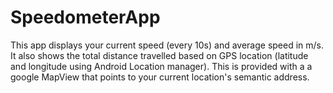 # SpeedometerApp
This app displays your current speed (every 10s) and average speed in m/s. 
It also shows the total distance travelled based on GPS location (latitude and longitude using Android Location manager).
This is provided with a a google MapView that points to your current location's semantic address.
